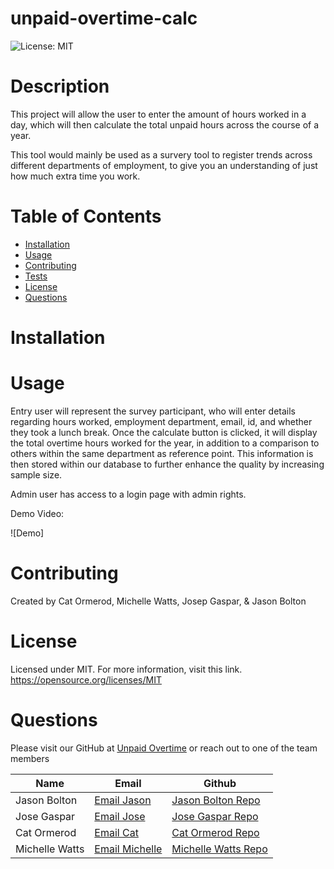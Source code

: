 # unpaid-overtime-calc

![License: MIT](https://img.shields.io/badge/License-MIT-yellow.svg)

 # Description

This project will allow the user to enter the amount of hours worked in a day, which will then calculate the total unpaid hours across the course of a year. 

This tool would mainly be used as a survery tool to register trends across different departments of employment, to give you an understanding of just how much extra time you work. 

 
 # Table of Contents
 
 * [Installation](#installation)
 * [Usage](#usage)
 * [Contributing](#contributing)
 * [Tests](#tests)
 * [License](#license)
 * [Questions](#questions)


# Installation 


 # Usage

Entry user will represent the survey participant, who will enter details regarding hours worked, employment department, email, id, and whether they took a lunch break. Once the calculate button is clicked, it will display the total overtime hours worked for the year, in addition to a comparison to others within the same department as reference point. This information is then stored within our database to further enhance the quality by increasing sample size. 

Admin user has access to a login page with admin rights. 
 
 Demo Video: 
 
 ![Demo]
  # Contributing
 Created by Cat Ormerod, Michelle Watts, Josep Gaspar, & Jason Bolton
 


 # License
  Licensed under MIT.
  For more information, visit this link.
  https://opensource.org/licenses/MIT
  
  
# Questions
Please visit our GitHub at [Unpaid Overtime](https://https://github.com/CatOrmerod/unpaid-overtime-calc)
or reach out to one of the team members

| Name | Email | Github |
|---|---|---|
| Jason Bolton  | [Email Jason](mailto:jasonbolton89@gmail.com) | [Jason Bolton Repo](https://github.com/Jbolton89) |
| Jose Gaspar  | [Email Jose](mailto:josephgaspar725@gmail.com) | [Jose Gaspar Repo](https://github.com/Jose109-001) |
| Cat Ormerod | [Email Cat](mailto:catormerod@gmail.com) | [Cat Ormerod Repo](https://github.com/CatOrmerod) |
| Michelle Watts  | [Email Michelle](mailto:watts.e.michelle@gmail.com) | [Michelle Watts Repo](https://github.com/michellewatts20000) |
